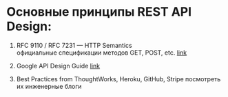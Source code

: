 # Основные принципы REST API Design:  
  
1. RFC 9110 / RFC 7231 — HTTP Semantics  
официальные спецификации методов GET, POST, etc.
[link](https://www.rfc-editor.org/rfc/rfc9110.html) 


2. Google API Design Guide 
[link](https://cloud.google.com/apis/design)


3. Best Practices from ThoughtWorks, Heroku, GitHub, Stripe
посмотреть их инженерные блоги
